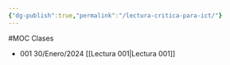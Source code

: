 ```yaml
---
{"dg-publish":true,"permalink":"/lectura-critica-para-ict/"}
---
```


#MOC 
Clases
- 001 30/Enero/2024 [[Lectura 001\|Lectura 001]]